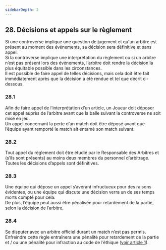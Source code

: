 ```yaml
---
sidebarDepth: 2
---
```


## 28. Décisions et appels sur le règlement
Si une controverse implique une question de jugement et qu'un arbitre est présent au moment des événements, sa décision sera définitive et sans appel. <br>
Si la controverse implique une interprétation du règlement ou si un arbitre n’est pas présent lors des événements, l’arbitre
doit rendre la décision la plus équitable possible dans les circonstances. <br>
Il est possible de faire appel de telles décisions, mais cela doit être fait immédiatement après que la décision a été rendue et tel que décrit ci-dessous.

### 28.1
Afin de faire appel de l’interprétation d’un article, un Joueur doit déposer cet appel auprès de l’arbitre avant que la balle suivant la controverse ne soit mise en jeu. <br>
Un appel concernant la perte d’un match doit être déposé avant que l’équipe ayant remporté le match ait entamé son match suivant.

### 28.2
Tout appel du règlement doit être étudié par le Responsable des Arbitres et (s’ils sont présents) au moins deux membres du personnel d’arbitrage. <br>
Toutes les décisions d’appels sont définitives.

### 28.3
Une équipe qui dépose un appel s’avérant infructueux pour des raisons évidentes, ou une équipe qui discute une décision verra un de ses temps morts compté pour cela. <br>
De plus, l’équipe peut aussi être pénalisée pour retardement de la partie, selon la décision de l’arbitre.

### 28.4
Se disputer avec un arbitre officiel durant un match n’est pas permis. <br>
Enfreindre cette règle entraînera une pénalité pour retardement de la partie et / ou une pénalité pour infraction au code de l’éthique ([voir article 1](./Code-de-l'%C3%A9thique)).